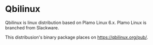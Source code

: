 # Qbilinux

Qbilinux is linux distribution based on Plamo Linux 6.x. Plamo Linux is branched from Slackware.

This distribusion's binary package places on <https://qbilinux.org/pub/>.

